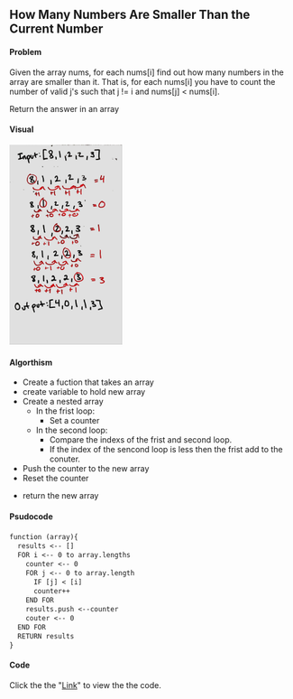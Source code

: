 ## How Many Numbers Are Smaller Than the Current Number

#### Problem

Given the array nums, for each nums[i] find out how many numbers in the array are smaller than it. That is, for each nums[i] you have to count the number of valid j's such that j != i and nums[j] < nums[i].

Return the answer in an array

#### Visual
<img src="Smallerthan.jpg" width="200">

#### Algorthism

* Create a fuction that takes an array
* create variable to hold new array
* Create a nested array
  * In the frist loop:
    * Set a counter
  * In the second loop:
    * Compare the indexs of the frist and second loop.
    * If the index of the sencond loop is less then the frist add to the conuter.
* Push the counter to the new array
* Reset the counter
+ return the new array

#### Psudocode
```
function (array){
  results <-- []
  FOR i <-- 0 to array.lengths
    counter <-- 0
    FOR j <-- 0 to array.length 
      IF [j] < [i]
      counter++
    END FOR
    results.push <--counter
    couter <-- 0
  END FOR
  RETURN results
}
```

#### Code
 Click the the "[Link](howManySmaller.js)" to view the the code. 